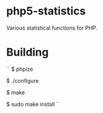 php5-statistics
===============
Various statistical functions for PHP.

Building
=========
``
$ phpize

$ ./configure

$ make

$ sudo make install
``
